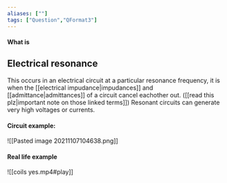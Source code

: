 ```yaml
---
aliases: [""]
tags: ["Question","QFormat3"]
---
```


#### What is
## Electrical resonance
This occurs in an electrical circuit at a particular resonance frequency, it is when the [[electrical impudance|impudances]] and [[admittance|admittances]] of a circuit cancel eachother out. ([[read this plz|important note on those linked terms]])
Resonant circuits can generate very high voltages or currents.

#### Circuit example:
![[Pasted image 20211107104638.png]]

#### Real life example
![[coils yes.mp4#play]]
